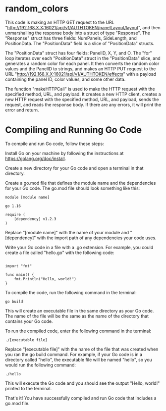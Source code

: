 # random_colors

This code is making an HTTP GET request to the URL "http://192.168.X.X:16021/api/v1/AUTHTOKEN/panelLayout/layout", and then unmarshalling the response body into a struct of type "Response". The "Response" struct has three fields: NumPanels, SideLength, and PositionData. The "PositionData" field is a slice of "PositionData" structs.

The "PositionData" struct has four fields: PanelID, X, Y, and O. The "for" loop iterates over each "PositionData" struct in the "PositionData" slice, and generates a random color for each panel. It then converts the random color values and the PanelID to strings, and makes an HTTP PUT request to the URL "http://192.168.X.X:16021/api/v1/AUTHTOKEN/effects" with a payload containing the panel ID, color values, and some other data.

The function "makeHTTPCall" is used to make the HTTP request with the specified method, URL, and payload. It creates a new HTTP client, creates a new HTTP request with the specified method, URL, and payload, sends the request, and reads the response body. If there are any errors, it will print the error and return.






# Compiling and Running Go Code

To compile and run Go code, follow these steps:

Install Go on your machine by following the instructions at https://golang.org/doc/install.

Create a new directory for your Go code and open a terminal in that directory.

Create a go.mod file that defines the module name and the dependencies for your Go code. The go.mod file should look something like this:

``` 
module [module name]

go 1.16

require (
    [dependency] v1.2.3
)
```

Replace "[module name]" with the name of your module and "[dependency]" with the import path of any dependencies your code uses.

Write your Go code in a file with a .go extension. For example, you could create a file called "hello.go" with the following code:

``` package main

import "fmt"

func main() {
    fmt.Println("Hello, world!")
}
```

To compile the code, run the following command in the terminal:

```
go build
```

This will create an executable file in the same directory as your Go code. The name of the file will be the same as the name of the directory that contains your Go code.

To run the compiled code, enter the following command in the terminal:

``` 
./[executable file]
 ```

Replace "[executable file]" with the name of the file that was created when you ran the go build command. For example, if your Go code is in a directory called "hello", the executable file will be named "hello", so you would run the following command:

 ``` 
 ./hello
```

This will execute the Go code and you should see the output "Hello, world!" printed to the terminal.

That's it! You have successfully compiled and run Go code that includes a go.mod file.